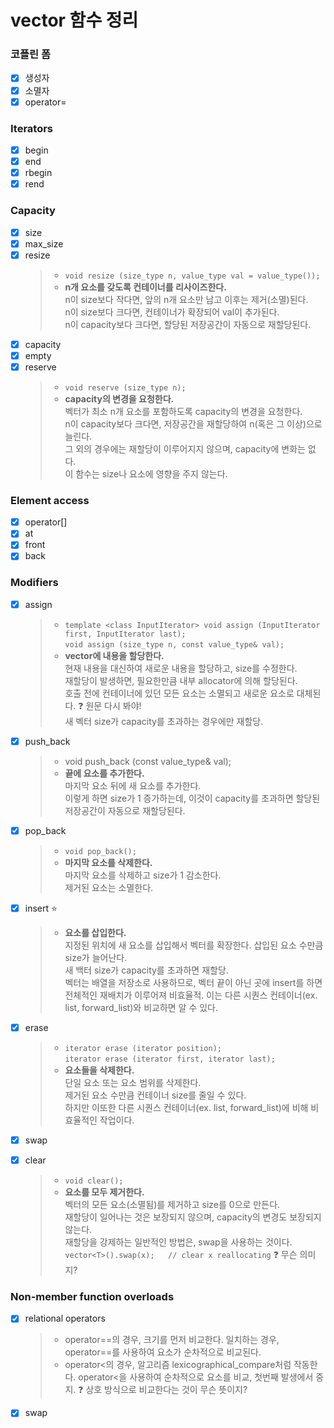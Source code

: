 # vector 함수 정리

### 코플린 폼
* [x] 생성자
* [x] 소멸자
* [x] operator=

### Iterators
* [x] begin
* [x] end
* [x] rbegin
* [x] rend

### Capacity
* [x] size
* [x] max_size
* [x] resize
    > * `void resize (size_type n, value_type val = value_type());`
    > * **n개 요소를 갖도록 컨테이너를 리사이즈한다.**  
    >   n이 size보다 작다면, 앞의 n개 요소만 남고 이후는 제거(소멸)된다.  
    >   n이 size보다 크다면, 컨테이너가 확장되어 val이 추가된다.  
    >   n이 capacity보다 크다면, 할당된 저장공간이 자동으로 재할당된다.
* [x] capacity
* [x] empty
* [x] reserve
    > * `void reserve (size_type n);`
    > * **capacity의 변경을 요청한다.**  
    >   벡터가 최소 n개 요소를 포함하도록 capacity의 변경을 요청한다.  
    >   n이 capacity보다 크다면, 저장공간을 재할당하여 n(혹은 그 이상)으로 늘린다.  
    >   그 외의 경우에는 재할당이 이루어지지 않으며, capacity에 변화는 없다.  
    >   이 함수는 size나 요소에 영향을 주지 않는다.

### Element access
* [x] operator[]
* [x] at
* [x] front
* [x] back

### Modifiers
* [x] assign
    > * `template <class InputIterator> void assign (InputIterator first, InputIterator last);`  
    >   `void assign (size_type n, const value_type& val);`
    > * **vector에 내용을 할당한다.**  
    >   현재 내용을 대신하여 새로운 내용을 할당하고, size를 수정한다.  
    >   재할당이 발생하면, 필요한만큼 내부 allocator에 의해 할당된다.  
    >   호출 전에 컨테이너에 있던 모든 요소는 소멸되고 새로운 요소로 대체된다. ❓ 원문 다시 봐야!  
    >   새 벡터 size가 capacity를 초과하는 경우에만 재할당.
* [x] push_back
    > * void push_back (const value_type& val);
    > * **끝에 요소를 추가한다.**  
    >   마지막 요소 뒤에 새 요소를 추가한다.  
    >   이렇게 하면 size가 1 증가하는데, 이것이 capacity를 초과하면 할당된 저장공간이 자동으로 재할당된다.
* [x] pop_back
    > * `void pop_back();`
    > * **마지막 요소를 삭제한다.**  
    >   마지막 요소를 삭제하고 size가 1 감소한다.  
    >   제거된 요소는 소멸한다.
* [x] insert ⭐️
    > * **요소를 삽입한다.**  
    >   지정된 위치에 새 요소를 삽입해서 벡터를 확장한다. 삽입된 요소 수만큼 size가 늘어난다.  
    >   새 백터 size가 capacity를 초과하면 재할당.  
    >   벡터는 배열을 저장소로 사용하므로, 벡터 끝이 아닌 곳에 insert를 하면 전체적인 재배치가 이루어져 비효율적. 이는 다른 시퀀스 컨테이너(ex. list, forward_list)와 비교하면 알 수 있다.  
* [x] erase
    > * `iterator erase (iterator position);`  
    >   `iterator erase (iterator first, iterator last);`  
    > * **요소들을 삭제한다.**  
    >   단일 요소 또는 요소 범위를 삭제한다.  
    >   제거된 요소 수만큼 컨테이너 size를 줄일 수 있다.  
    >   하지만 이또한 다른 시퀀스 컨테이너(ex. list, forward_list)에 비해 비효율적인 작업이다.
* [x] swap
* [x] clear
    > * `void clear();`
    > * **요소를 모두 제거한다.**  
    >   벡터의 모든 요소(소멸됨)를 제거하고 size를 0으로 만든다.  
    >   재할당이 일어나는 것은 보장되지 않으며, capacity의 변경도 보장되지 않는다.  
    >   재할당을 강제하는 일반적인 방법은, swap을 사용하는 것이다.  
    >   `vector<T>().swap(x);   // clear x reallocating` ❓ 무슨 의미지?


### Non-member function overloads
* [x] relational operators
    > * operator==의 경우, 크기를 먼저 비교한다. 일치하는 경우, operator==를 사용하여 요소가 순차적으로 비교된다.
    > * operator<의 경우, 알고리즘 lexicographical_compare처럼 작동한다. operator<을 사용하여 순차적으로 요소를 비교, 첫번째 발생에서 중지. ❓ 상호 방식으로 비교한다는 것이 무슨 뜻이지?
* [x] swap
